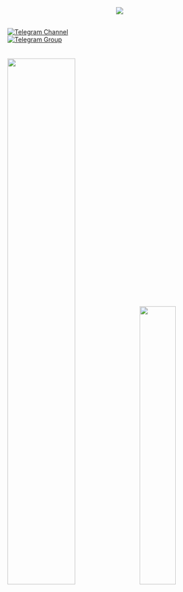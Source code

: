 <p align="center">
  <img src="https://i.postimg.cc/J79D8XvR/sas.jpg"/>
</p>

</br>

<div id="badges">
  <a href="https://t.me/avalanchestuff">
  <img src="https://img.shields.io/badge/Telegram-Channel-33A8E3" alt="Telegram Channel"/>
  </a>
  </br>
  <a href="https://t.me/avalancherandom">
  <img src="https://img.shields.io/badge/Telegram-Group-33A8E3" alt="Telegram Group"/>
  </a>
</div>

</br>
</br>

<div class='container'>
<img style="height: auto; width: 55%;" class="img" src="http://github-readme-streak-stats.herokuapp.com?user=willtanoe&theme=transparent" />
&nbsp;
&nbsp;
<img style="height: auto; width: 40%;" class="img" src="https://github-readme-stats.vercel.app/api/top-langs/?username=willtanoe&theme=transparent&langs_count=8&layout=compact" /></div>
</div>



